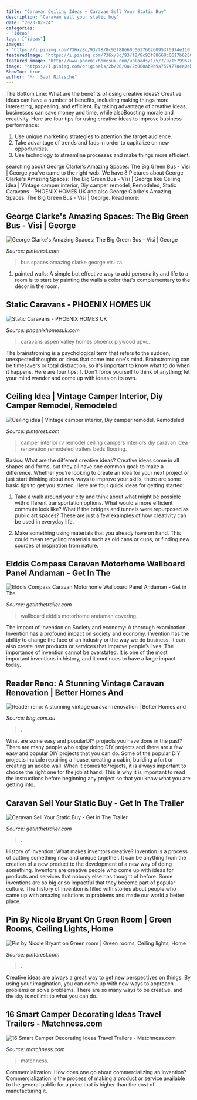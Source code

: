 ```yaml
---
title: "Caravan Ceiling Ideas ~ Caravan Sell Your Static Buy"
description: "Caravan sell your static buy"
date: "2023-02-24"
categories:
- "ideas"
tags: ["ideas"]
images:
- "https://i.pinimg.com/736x/8c/93/f8/8c93f88660c0617b6260953f6974e110.jpg"
featuredImage: "https://i.pinimg.com/736x/8c/93/f8/8c93f88660c0617b6260953f6974e110.jpg"
featured_image: "http://www.phoenixhomesuk.com/uploads/1/5/7/9/15799670/6241645_orig.jpg"
image: "https://i.pinimg.com/originals/2b/06/0a/2b060ab9b9a7574778ea0ebc39214ca9.jpg"
ShowToc: true
author: "Mr. Saul Nitzsche"
---
```



The Bottom Line: What are the benefits of using creative ideas?
Creative ideas can have a number of benefits, including making things more interesting, appealing, and efficient. By taking advantage of creative ideas, businesses can save money and time, while alsoBoosting morale and creativity. Here are four tips for using creative ideas to improve business performance: 
1. Use unique marketing strategies to attention the target audience.
2. Take advantage of trends and fads in order to capitalize on new opportunities.
3. Use technology to streamline processes and make things more efficient. 

	

		
searching about George Clarke&#039;s Amazing Spaces: The Big Green Bus - Visi | George you've came to the right web. We have 8 Pictures about George Clarke&#039;s Amazing Spaces: The Big Green Bus - Visi | George like Ceiling idea | Vintage camper interior, Diy camper remodel, Remodeled, Static Caravans - PHOENIX HOMES UK and also George Clarke&#039;s Amazing Spaces: The Big Green Bus - Visi | George. Read more:
		
    
## George Clarke&#039;s Amazing Spaces: The Big Green Bus - Visi | George

<img loading=lazy src="https://i.pinimg.com/originals/8e/32/0b/8e320b70b59329e8957767d44ac41490.jpg" onerror="this.onerror=null;this.src='https://tse2.mm.bing.net/th?id=OIP.-Zfzwwxc_iskVkY784Z1GwHaE8&amp;pid=15.1';" alt="George Clarke&#039;s Amazing Spaces: The Big Green Bus - Visi | George">

_Source: pinterest.com_

>bus spaces amazing clarke george visi za. 

	

1. painted walls: A simple but effective way to add personality and life to a room is to start by painting the walls a color that's complementary to the décor in the room.

    
## Static Caravans - PHOENIX HOMES UK

<img loading=lazy src="http://www.phoenixhomesuk.com/uploads/1/5/7/9/15799670/6241645_orig.jpg" onerror="this.onerror=null;this.src='https://tse3.mm.bing.net/th?id=OIP.xLWo5q4T7f08y8X0ZPxBMAAAAA&amp;pid=15.1';" alt="Static Caravans - PHOENIX HOMES UK">

_Source: phoenixhomesuk.com_

>caravans aspen valley homes phoenix plywood upvc. 

	

The brainstroming is a psychological term that refers to the sudden, unexpected thoughts or ideas that come into one's mind. Brainstroming can be timesavers or total distraction, so it's important to know what to do when it happens. Here are four tips: 1. Don't force yourself to think of anything; let your mind wander and come up with ideas on its own. 
    
## Ceiling Idea | Vintage Camper Interior, Diy Camper Remodel, Remodeled

<img loading=lazy src="https://i.pinimg.com/736x/8c/93/f8/8c93f88660c0617b6260953f6974e110.jpg" onerror="this.onerror=null;this.src='https://tse2.mm.bing.net/th?id=OIP.XRmRl3q6R1-YctbUHMra9QHaJ3&amp;pid=15.1';" alt="Ceiling idea | Vintage camper interior, Diy camper remodel, Remodeled">

_Source: pinterest.com_

>camper interior rv remodel ceiling campers interiors diy caravan idea renovation remodeled trailers beds flooring. 

	

Basics: What are the different creative ideas?
Creative ideas come in all shapes and forms, but they all have one common goal: to make a difference. Whether you’re looking to create an idea for your next project or just start thinking about new ways to improve your skills, there are some basic tips to get you started. Here are four quick ideas for getting started:
1. Take a walk around your city and think about what might be possible with different transportation options. What would a more efficient commute look like? What if the bridges and tunnels were repurposed as public art spaces? These are just a few examples of how creativity can be used in everyday life.

2. Make something using materials that you already have on hand. This could mean recycling materials such as old cans or cups, or finding new sources of inspiration from nature.

    
## Elddis Compass Caravan Motorhome Wallboard Panel Andaman - Get In The

<img loading=lazy src="https://cdn.getinthetrailer.com/wp-content/uploads/elddis-compass-caravan-motorhome-wallboard-panel-andaman_33094.jpg" onerror="this.onerror=null;this.src='https://tse2.mm.bing.net/th?id=OIP.ZQXWhbgRyxzOwoDehB2CJwHaFj&amp;pid=15.1';" alt="Elddis Compass Caravan Motorhome Wallboard Panel Andaman - Get in The">

_Source: getinthetrailer.com_

>wallboard elddis motorhome andaman covering. 

	

The impact of Invention on Society and economy: A thorough examination
Invention has a profound impact on society and economy. Invention has the ability to change the face of an industry or the way we do business. It can also create new products or services that improve people’s lives. The importance of invention cannot be overstated. It is one of the most important inventions in history, and it continues to have a large impact today.

    
## Reader Reno: A Stunning Vintage Caravan Renovation | Better Homes And

<img loading=lazy src="https://www.bhg.com.au/media/33597/caravan-bathroom-after-4.jpg?width=720¢er=0.0,0.0" onerror="this.onerror=null;this.src='https://tse4.mm.bing.net/th?id=OIP.5XkUjL0Jpe4KGdiSl8V0TwHaLH&amp;pid=15.1';" alt="Reader reno: A stunning vintage caravan renovation | Better Homes and">

_Source: bhg.com.au_

>. 

	

What are some easy and popularDIY projects you have done in the past?
There are many people who enjoy doing DIY projects and there are a few easy and popular DIY projects that you can do. Some of the popular DIY projects include repairing a house, creating a cabin, building a fort or creating an adobe wall. When it comes toProjects, it is always important to choose the right one for the job at hand. This is why it is important to read the instructions before beginning any project so that you know what you are getting into.

    
## Caravan Sell Your Static Buy - Get In The Trailer

<img loading=lazy src="https://cdn.getinthetrailer.com/wp-content/uploads/caravan-sell-your-static-buy_112381.jpg" onerror="this.onerror=null;this.src='https://tse4.mm.bing.net/th?id=OIP.dzOwEpHLypjgDy5Gjv3REAHaD4&amp;pid=15.1';" alt="Caravan Sell Your Static Buy - Get in The Trailer">

_Source: getinthetrailer.com_

>. 

	

History of invention: What makes inventors creative?
Invention is a process of putting something new and unique together. It can be anything from the creation of a new product to the development of a new way of doing something. Inventors are creative people who come up with ideas for products and services that nobody else has thought of before. Some inventions are so big or so impactful that they become part of popular culture. The history of invention is filled with stories about people who came up with amazing solutions to problems and made our world a better place.

    
## Pin By Nicole Bryant On Green Room | Green Rooms, Ceiling Lights, Home

<img loading=lazy src="https://i.pinimg.com/originals/2b/06/0a/2b060ab9b9a7574778ea0ebc39214ca9.jpg" onerror="this.onerror=null;this.src='https://tse1.mm.bing.net/th?id=OIP.0Y-iaaKdxq3lc26T-L9_EAHaJ6&amp;pid=15.1';" alt="Pin by Nicole Bryant on Green room | Green rooms, Ceiling lights, Home">

_Source: pinterest.com_

>. 

	

Creative ideas are always a great way to get new perspectives on things. By using your imagination, you can come up with new ways to approach problems or solve problems. There are so many ways to be creative, and the sky is notlimit to what you can do.

    
## 16 Smart Camper Decorating Ideas Travel Trailers - Matchness.com

<img loading=lazy src="https://i1.wp.com/matchness.com/wp-content/uploads/2018/01/Interior-Design-Ideas-for-Camper-Van.jpg?resize=640%2C1131" onerror="this.onerror=null;this.src='https://tse3.mm.bing.net/th?id=OIP.c34K_61yrNiblA7WBgC94gHaNF&amp;pid=15.1';" alt="16 Smart Camper Decorating Ideas Travel Trailers - Matchness.com">

_Source: matchness.com_

>matchness. 

	

Commercialization: How does one go about commercializing an invention?
Commercialization is the process of making a product or service available to the general public for a price that is higher than the cost of manufacturing it.

